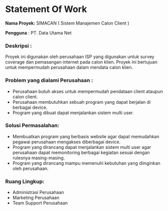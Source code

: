 # Statement Of Work

**Nama Proyek:** SIMACAN ( Sistem Manajemen Calon Client )

**Pengguna** : PT. Data Utama Net

### **Deskripsi** :&#x20;

Proyek ini digunakan oleh perusahaan ISP yang digunakan untuk survey coverage dan pemasangan internet pada calon klien. Proyek ini bertujuan untuk mempermudah perusahaan dalam mendata calon klien.

### **Problem yang dialami Perusahaan** :

* Perusahaan butuh akses untuk mempermudah pendataan client ataupun calon client.
* Perusahaan membutuhkan sebuah program yang dapat berjalan di berbagai device.
* Program yang dibuat dapat menjalankan sistem multi user.

### **Solusi Permasalahan:**

* Membuatkan program yang berbasis website agar dapat memudahkan pegawai perusahaan mengakses diberbagai device.&#x20;
* Program yang dirancang dapat menjalankan sistem multi user agar perusahaan dapat memonitoring berbagai kegiatan sesuai dengan rulesnya masing-masing.
* Program yang dirancang mampu memenuhi kebutuhan yang diinginkan oleh perusahaan.

### Ruang Lingkup:

* Administrasi Perusahaan
* Marketing Perusahaan
* Team Support Perusahaan

